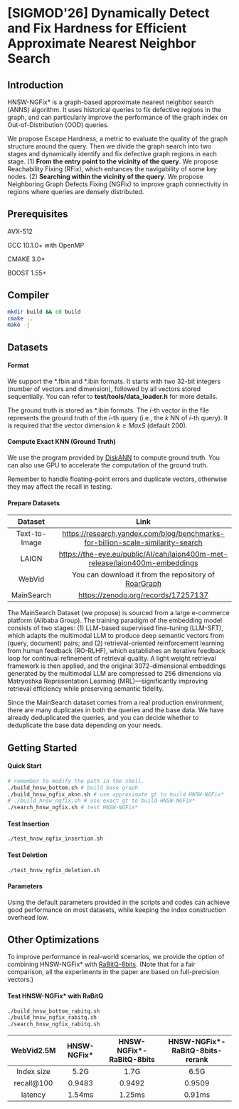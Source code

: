 # [SIGMOD'26] Dynamically Detect and Fix Hardness for Efficient Approximate Nearest Neighbor Search


## Introduction
HNSW-NGFix* is a graph-based approximate nearest neighbor search (ANNS) algorithm. It uses historical queries to fix defective regions in the graph, and can particularly improve the performance of the graph index on Out-of-Distribution (OOD) queries. 

We propose Escape Hardness, a metric to evaluate the quality of the graph structure around the query. Then we divide the graph search into two stages and dynamically identify and fix defective graph regions in each stage. (1) **From the entry point to the vicinity of the query**. We propose Reachability Fixing (RFix), which enhances the navigability of some key nodes. (2) **Searching within the vicinity of the query**. We propose Neighboring Graph Defects Fixing (NGFix) to improve graph connectivity in regions where queries are densely distributed. 


## Prerequisites
AVX-512

GCC 10.1.0+ with OpenMP

CMAKE 3.0+

BOOST 1.55+

## Compiler

```bash
mkdir build && cd build
cmake ..
make -j
```

## Datasets

#### Format

We support the *.fbin and *.ibin formats. It starts with two 32-bit integers (number of vectors and dimension), followed by all vectors stored sequentially. You can refer to **test/tools/data_loader.h** for more details.

The ground truth is stored as *.ibin formats. The $i$-th vector in the file represents the ground truth of the $i$-th query (i.e., the $k$ NN of $i$-th query). It is required that the vector dimension $k \ge MaxS$ (default 200).


#### Compute Exact KNN (Ground Truth)

We use the program provided by [DiskANN](https://github.com/matchyc/DiskANN/blob/master/tests/utils/compute_groundtruth.cpp) to compute ground truth. You can also use GPU to accelerate the computation of the ground truth.

Remember to handle floating-point errors and duplicate vectors, otherwise they may affect the recall in testing.


#### Prepare Datasets

| Dataset |  Link   | 
|:---:|:---:|
|Text-to-Image| https://research.yandex.com/blog/benchmarks-for-billion-scale-similarity-search |
|LAION| https://the-eye.eu/public/AI/cah/laion400m-met-release/laion400m-embeddings |
|WebVid|  You can download it from the repository of [RoarGraph](https://github.com/matchyc/RoarGraph/tree/main) |
|MainSearch| https://zenodo.org/records/17257137 |

The MainSearch Dataset (we propose) is sourced from a large e-commerce platform (Alibaba Group).  The training paradigm of the embedding model consists of two stages: (1) LLM-based supervised fine-tuning (LLM-SFT), which adapts the multimodal LLM to produce deep semantic vectors from (query, document) pairs; and (2) retrieval-oriented reinforcement learning from human feedback (RO-RLHF), which establishes an iterative feedback loop for continual refinement of retrieval quality. A light weight retrieval framework is then applied, and the original 3072-dimensional embeddings generated by the multimodal LLM are compressed to 256 dimensions via Matryoshka Representation Learning (MRL)—significantly improving retrieval efficiency while preserving semantic fidelity.

Since the MainSearch dataset comes from a real production environment, there are many duplicates in both the queries and the base data. We have already deduplicated the queries, and you can decide whether to deduplicate the base data depending on your needs.

## Getting Started

#### Quick Start
```bash
# remember to modify the path in the shell.
./build_hnsw_bottom.sh # build base graph
./build_hnsw_ngfix_aknn.sh # use approximate gt to build HNSW-NGFix*
# ./build_hnsw_ngfix.sh # use exact gt to build HNSW-NGFix*
./search_hnsw_ngfix.sh # test HNSW-NGFix*
```

#### Test Insertion
```bash
./test_hnsw_ngfix_insertion.sh
```

#### Test Deletion
```bash
./test_hnsw_ngfix_deletion.sh
```

#### Parameters

Using the default parameters provided in the scripts and codes can achieve good performance on most datasets, while keeping the index construction overhead low.

## Other Optimizations

To improve performance in real-world scenarios, we provide the option of combining HNSW-NGFix* with [RaBitQ-8bits](https://github.com/VectorDB-NTU/RaBitQ-Library). (Note that for a fair comparison, all the experiments in the paper are based on full-precision vectors.)

#### Test HNSW-NGFix* with RaBitQ
```bash
./build_hnsw_bottom_rabitq.sh
./build_hnsw_ngfix_rabitq.sh
./search_hnsw_ngfix_rabitq.sh
```

| WebVid2.5M |  HNSW-NGFix*   | HNSW-NGFix*-RaBitQ-8bits  | HNSW-NGFix*-RaBitQ-8bits-rerank |
|:---:|:---:|:---:|:---:|
|Index size| 5.2G | 1.7G | 6.5G |
|recall@100 |  0.9483  | 0.9492   | 0.9509 |
|latency | 1.54ms  | 1.25ms | 0.91ms |









